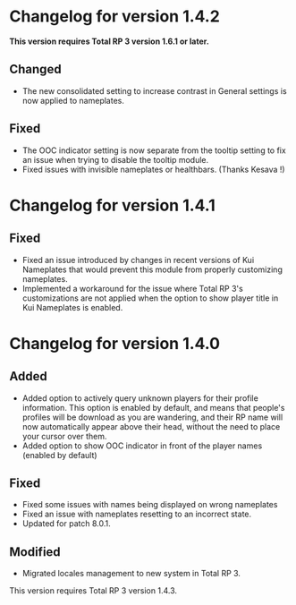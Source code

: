# Changelog for version 1.4.2

**This version requires Total RP 3 version 1.6.1 or later.**

## Changed

- The new consolidated setting to increase contrast in General settings is now applied to nameplates.

## Fixed

- The OOC indicator setting is now separate from the tooltip setting to fix an issue when trying to disable the tooltip module.
- Fixed issues with invisible nameplates or healthbars. (Thanks Kesava !)

# Changelog for version 1.4.1

## Fixed

- Fixed an issue introduced by changes in recent versions of Kui Nameplates that would prevent this module from properly customizing nameplates.
- Implemented a workaround for the issue where Total RP 3's customizations are not applied when the option to show player title in Kui Nameplates is enabled.

# Changelog for version 1.4.0

## Added

- Added option to actively query unknown players for their profile information. This option  is enabled by default, and means that people's profiles will be download as you are wandering, and their RP name will now automatically appear above their head, without the need to place your cursor over them.
- Added option to show OOC indicator in front of the player names (enabled by default)


## Fixed

- Fixed some issues with names being displayed on wrong nameplates
- Fixed an issue with nameplates resetting to an incorrect state.
- Updated for patch 8.0.1.

## Modified

- Migrated locales management to new system in Total RP 3.

This version requires Total RP 3 version 1.4.3.